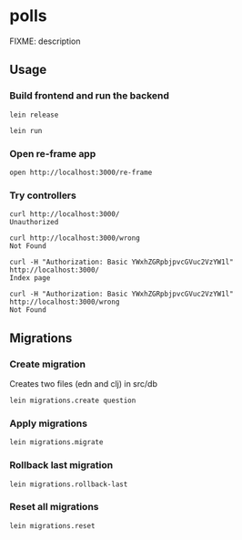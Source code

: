 # polls

FIXME: description

## Usage

### Build frontend and run the backend

    lein release

    lein run

### Open re-frame app

    open http://localhost:3000/re-frame

### Try controllers

    curl http://localhost:3000/
    Unauthorized
    
    curl http://localhost:3000/wrong
    Not Found
    
    curl -H "Authorization: Basic YWxhZGRpbjpvcGVuc2VzYW1l" http://localhost:3000/
    Index page
    
    curl -H "Authorization: Basic YWxhZGRpbjpvcGVuc2VzYW1l" http://localhost:3000/wrong
    Not Found

## Migrations

### Create migration 
Creates two files (edn and clj) in src/db

    lein migrations.create question

### Apply migrations
    lein migrations.migrate

### Rollback last migration
    lein migrations.rollback-last

### Reset all migrations
    lein migrations.reset
